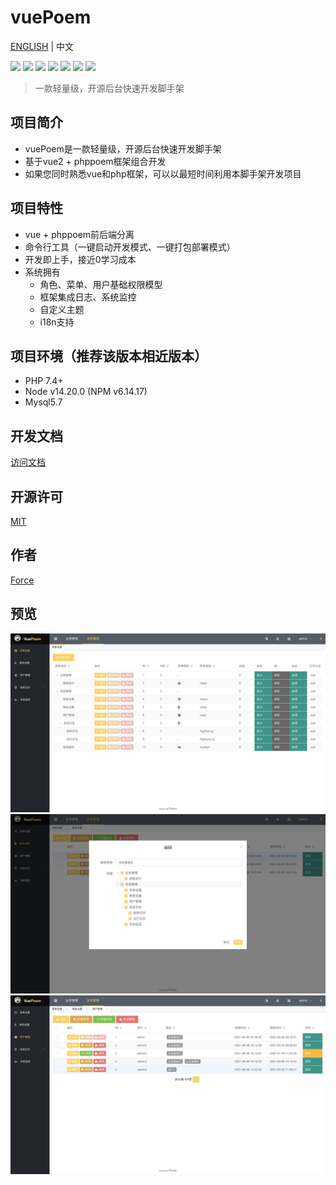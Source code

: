 # vuePoem
[ENGLISH](./README.MD) | 中文

![](https://img.shields.io/badge/Phppoem-2.1.x-brightgreen?color=545c64&amp;labelColor=ffd04b)
![](https://img.shields.io/badge/Vue-2.7.10-brightgreen?color=545c64&amp;labelColor=ffd04b)
![](https://img.shields.io/badge/ElementUI-2.15.10-brightgreen?color=545c64&amp;labelColor=ffd04b)
![](https://img.shields.io/badge/Mysql-5.7-brightgreen?color=545c64&amp;labelColor=ffd04b)
![](https://img.shields.io/badge/Fontawesome-4.7.0-brightgreen?color=545c64&amp;labelColor=ffd04b)
![](https://img.shields.io/badge/Container-docker-brightgreen?color=545c64&amp;labelColor=ffd04b)
![](https://img.shields.io/badge/License-MIT-brightgreen?color=545c64&amp;labelColor=ffd04b)

> 一款轻量级，开源后台快速开发脚手架

## 项目简介
- vuePoem是一款轻量级，开源后台快速开发脚手架
- 基于vue2 + phppoem框架组合开发
- 如果您同时熟悉vue和php框架，可以以最短时间利用本脚手架开发项目

## 项目特性
- vue + phppoem前后端分离
- 命令行工具（一键启动开发模式、一键打包部署模式）
- 开发即上手，接近0学习成本
- 系统拥有
  - 角色、菜单、用户基础权限模型
  - 框架集成日志、系统监控
  - 自定义主题
  - i18n支持

## 项目环境（推荐该版本相近版本）
- PHP 7.4+
- Node v14.20.0 (NPM v6.14.17)
- Mysql5.7

## 开发文档
[访问文档](https://vuepoem.easybhu.cn/doc/)

## 开源许可
[MIT](LICENSE)

## 作者
[Force](https://www.easybhu.cn)

## 预览
![show-0](./vue/static/imgs/1.png)
![show-1](./vue/static/imgs/2.png)
![show-2](./vue/static/imgs/3.png)
